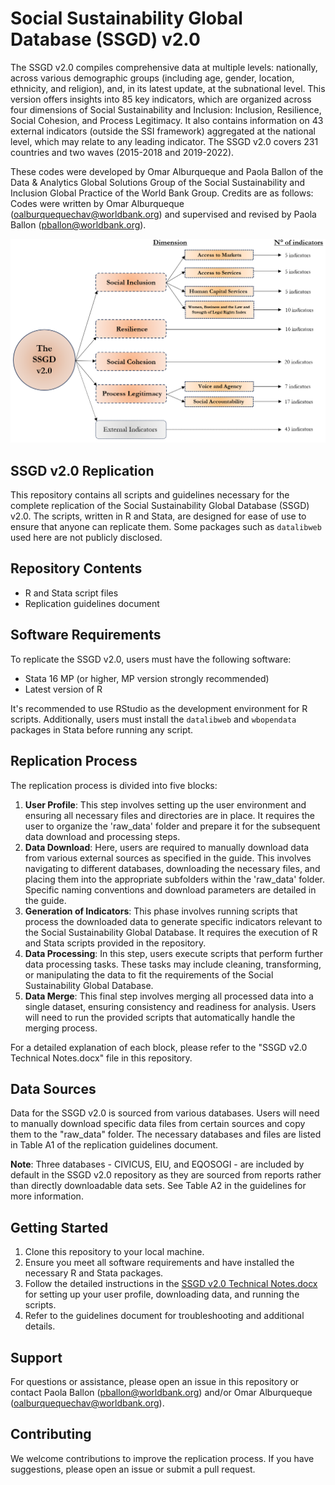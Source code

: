 # Social Sustainability Global Database (SSGD) v2.0
The SSGD v2.0 compiles comprehensive data at multiple levels: nationally, across various demographic groups (including age, gender, location, ethnicity, and religion), and, in its latest update, at the subnational level. This version offers insights into 85 key indicators, which are organized across four dimensions of Social Sustainability and Inclusion: Inclusion, Resilience, Social Cohesion, and Process Legitimacy. It also contains information on 43  external indicators (outside the SSI framework) aggregated at the national level, which may relate to any leading indicator. The SSGD v2.0 covers 231 countries and two waves (2015-2018 and 2019-2022).

These codes were developed by Omar Alburqueque and Paola Ballon of the Data & Analytics Global Solutions Group of the Social Sustainability and Inclusion Global Practice of the World Bank Group. Credits are as follows: Codes were written by Omar Alburqueque (oalburquequechav@worldbank.org) and supervised and revised by Paola Ballon (pballon@worldbank.org).

![SSGD v2.0 Indicators](https://github.com/Paola-Ballon/Social-Sustainability-Global-Database-v2.0/blob/main/documentation/Picture1.png?raw=true)

## SSGD v2.0 Replication

This repository contains all scripts and guidelines necessary for the complete replication of the Social Sustainability Global Database (SSGD) v2.0. The scripts, written in R and Stata, are designed for ease of use to ensure that anyone can replicate them. Some packages such as `datalibweb` used here are not publicly disclosed.

## Repository Contents

- R and Stata script files
- Replication guidelines document

## Software Requirements

To replicate the SSGD v2.0, users must have the following software:

- Stata 16 MP (or higher, MP version strongly recommended)
- Latest version of R

It's recommended to use RStudio as the development environment for R scripts. Additionally, users must install the `datalibweb` and `wbopendata` packages in Stata before running any script.

## Replication Process

The replication process is divided into five blocks:

1. **User Profile**: This step involves setting up the user environment and ensuring all necessary files and directories are in place. It requires the user to organize the 'raw_data' folder and prepare it for the subsequent data download and processing steps.
2. **Data Download**: Here, users are required to manually download data from various external sources as specified in the guide. This involves navigating to different databases, downloading the necessary files, and placing them into the appropriate subfolders within the 'raw_data' folder. Specific naming conventions and download parameters are detailed in the guide.
3. **Generation of Indicators**: This phase involves running scripts that process the downloaded data to generate specific indicators relevant to the Social Sustainability Global Database. It requires the execution of R and Stata scripts provided in the repository.
4. **Data Processing**: In this step, users execute scripts that perform further data processing tasks. These tasks may include cleaning, transforming, or manipulating the data to fit the requirements of the Social Sustainability Global Database.
5. **Data Merge**: This final step involves merging all processed data into a single dataset, ensuring consistency and readiness for analysis. Users will need to run the provided scripts that automatically handle the merging process.

For a detailed explanation of each block, please refer to the "SSGD v2.0 Technical Notes.docx" file in this repository.

## Data Sources

Data for the SSGD v2.0 is sourced from various databases. Users will need to manually download specific data files from certain sources and copy them to the "raw_data" folder. The necessary databases and files are listed in Table A1 of the replication guidelines document.

**Note**: Three databases - CIVICUS, EIU, and EQOSOGI - are included by default in the SSGD v2.0 repository as they are sourced from reports rather than directly downloadable data sets. See Table A2 in the guidelines for more information.

## Getting Started

1. Clone this repository to your local machine.
2. Ensure you meet all software requirements and have installed the necessary R and Stata packages.
3. Follow the detailed instructions in the [SSGD v2.0 Technical Notes.docx](https://github.com/Paola-Ballon/Social-Sustainability-Global-Database-v2.0/blob/main/documentation/SSGD%20v2.0%20Technical%20Notes.docx) for setting up your user profile, downloading data, and running the scripts.
4. Refer to the guidelines document for troubleshooting and additional details.

## Support

For questions or assistance, please open an issue in this repository or contact Paola Ballon (pballon@worldbank.org) and/or Omar Alburqueque (oalburquequechav@worldbank.org).

## Contributing

We welcome contributions to improve the replication process. If you have suggestions, please open an issue or submit a pull request.


